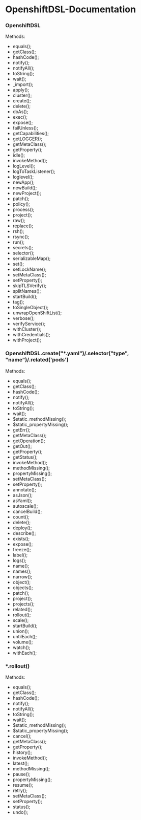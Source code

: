 # OpenshiftDSL-Documentation

### OpenshiftDSL

Methods: 

* equals(); 
* getClass(); 
* hashCode(); 
* notify(); 
* notifyAll(); 
* toString(); 
* wait(); 
* _import(); 
* apply(); 
* cluster(); 
* create(); 
* delete(); 
* doAs(); 
* exec(); 
* expose(); 
* failUnless(); 
* getCapabilities(); 
* getLOGGER(); 
* getMetaClass(); 
* getProperty(); 
* idle(); 
* invokeMethod(); 
* logLevel(); 
* logToTaskListener(); 
* loglevel(); 
* newApp(); 
* newBuild(); 
* newProject(); 
* patch(); 
* policy(); 
* process(); 
* project(); 
* raw(); 
* replace(); 
* rsh(); 
* rsync(); 
* run(); 
* secrets(); 
* selector(); 
* serializableMap(); 
* set(); 
* setLockName(); 
* setMetaClass(); 
* setProperty(); 
* skipTLSVerify(); 
* splitNames(); 
* startBuild(); 
* tag(); 
* toSingleObject(); 
* unwrapOpenShiftList(); 
* verbose(); 
* verifyService(); 
* withCluster(); 
* withCredentials(); 
* withProject();

### OpenshiftDSL.create("*.yaml")/.selector("type", "name")/.related('pods')

Methods:

* equals(); 
* getClass(); 
* hashCode(); 
* notify(); 
* notifyAll(); 
* toString(); 
* wait(); 
* $static_methodMissing(); 
* $static_propertyMissing(); 
* getErr(); 
* getMetaClass(); 
* getOperation(); 
* getOut(); 
* getProperty(); 
* getStatus(); 
* invokeMethod(); 
* methodMissing(); 
* propertyMissing(); 
* setMetaClass(); 
* setProperty(); 
* annotate(); 
* asJson(); 
* asYaml(); 
* autoscale(); 
* cancelBuild(); 
* count(); 
* delete(); 
* deploy(); 
* describe(); 
* exists(); 
* expose(); 
* freeze(); 
* label(); 
* logs(); 
* name(); 
* names(); 
* narrow(); 
* object(); 
* objects(); 
* patch(); 
* project(); 
* projects(); 
* related(); 
* rollout(); 
* scale(); 
* startBuild(); 
* union(); 
* untilEach(); 
* volume(); 
* watch(); 
* withEach();

### *.rollout()

Methods:

* equals(); 
* getClass(); 
* hashCode(); 
* notify(); 
* notifyAll(); 
* toString(); 
* wait(); 
* $static_methodMissing(); 
* $static_propertyMissing(); 
* cancel(); 
* getMetaClass(); 
* getProperty(); 
* history(); 
* invokeMethod(); 
* latest(); 
* methodMissing(); 
* pause(); 
* propertyMissing(); 
* resume(); 
* retry(); 
* setMetaClass(); 
* setProperty(); 
* status(); 
* undo();
